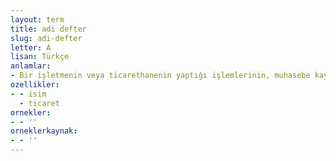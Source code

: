 ```yaml
---
layout: term
title: adi defter
slug: adi-defter
letter: A
lisan: Türkçe
anlamlar:
- Bir işletmenin veya ticarethanenin yaptığı işlemlerinin, muhasebe kayıtlarının geçirildiği ticari defter
ozellikler:
- - isim
  - ticaret
ornekler:
- - ''
orneklerkaynak:
- - ''
---
```

